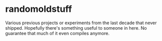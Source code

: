 randomoldstuff
==============

Various previous projects or experiments from the last decade that never shipped. Hopefully there's something useful to someone in here. No guarantee that much of it even compiles anymore.
